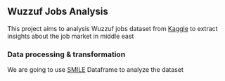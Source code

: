 ## Wuzzuf Jobs Analysis

This project aims to analysis Wuzzuf jobs dataset from [Kaggle](https://www.kaggle.com/omarhanyy/wuzzuf-jobs) to extract insights about the job market in middle east

### Data processing & transformation

We are going to use [SMILE](http://haifengl.github.io/api/java/smile/data/DataFrame.html) Dataframe to analyze the dataset 

